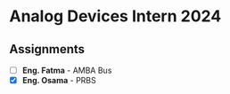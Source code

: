# Analog Devices Intern 2024

## Assignments
- [ ] **Eng. Fatma** - AMBA Bus
- [x] **Eng. Osama** - PRBS
